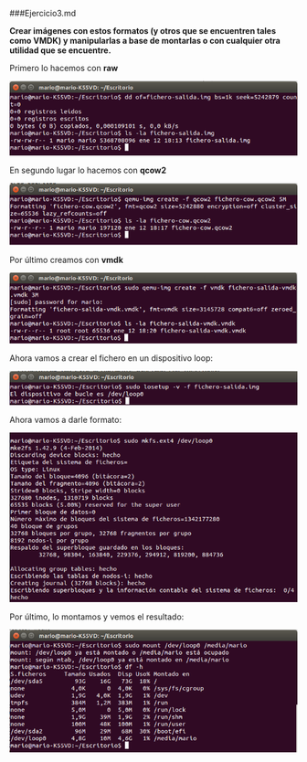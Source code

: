 ###Ejercicio3.md

**Crear imágenes con estos formatos (y otros que se encuentren tales como VMDK) y manipularlas a base de montarlas o con cualquier otra utilidad que se encuentre.**

Primero lo hacemos con **raw**

![](./img/3.1)

En segundo lugar lo hacemos con **qcow2**

![](./img/3.2)

Por último creamos con **vmdk**

![](./img/3.3)

Ahora vamos a crear el fichero  en un dispositivo loop:

![](./img/3.4)

Ahora vamos a darle formato:

![](./img/3.5)

Por último, lo montamos y vemos el resultado:

![](./img/3.6)
